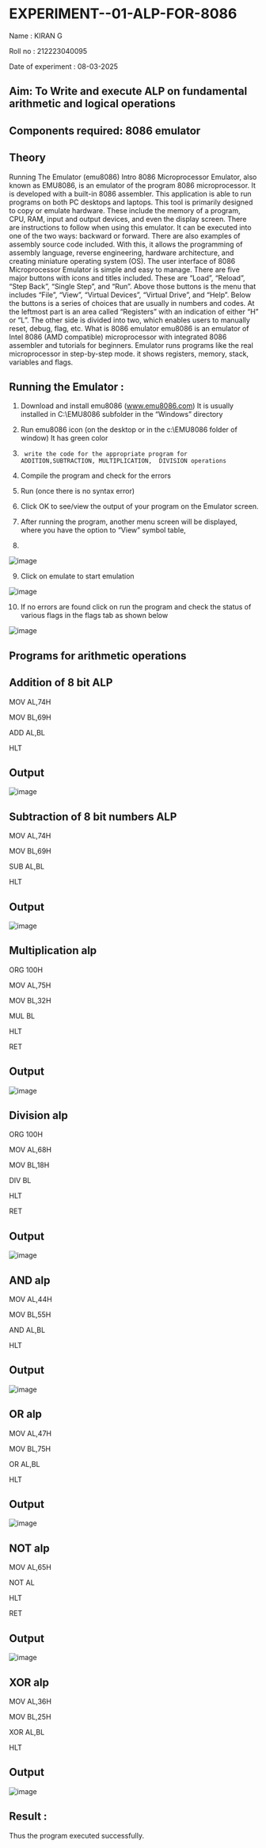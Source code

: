 # EXPERIMENT--01-ALP-FOR-8086
Name : KIRAN G


Roll no : 212223040095


Date of experiment :  08-03-2025





## Aim: To Write and execute ALP on fundamental arithmetic and logical operations
## Components required: 8086  emulator 
## Theory 
Running The Emulator (emu8086) Intro 8086 Microprocessor Emulator, also known as EMU8086, is an emulator of the program 8086 microprocessor. It is developed with a built-in 8086 assembler. This application is able to run programs on both PC desktops and laptops. This tool is primarily designed to copy or emulate hardware. These include the memory of a program, CPU, RAM, input and output devices, and even the display screen. There are instructions to follow when using this emulator. It can be executed into one of the two ways: backward or forward. There are also examples of assembly source code included. With this, it allows the programming of assembly language, reverse engineering, hardware architecture, and creating miniature operating system (OS). The user interface of 8086 Microprocessor Emulator is simple and easy to manage. There are five major buttons with icons and titles included. These are “Load”, “Reload”, “Step Back”, “Single Step”, and “Run”. Above those buttons is the menu that includes “File”, “View”, “Virtual Devices”, “Virtual Drive”, and “Help”. Below the buttons is a series of choices that are usually in numbers and codes. At the leftmost part is an area called “Registers” with an indication of either “H” or “L”. The other side is divided into two, which enables users to manually reset, debug, flag, etc. What is 8086 emulator emu8086 is an emulator of Intel 8086 (AMD compatible) microprocessor with integrated 8086 assembler and tutorials for beginners. Emulator runs programs like the real microprocessor in step-by-step mode. it shows registers, memory, stack, variables and flags.


 ## Running the Emulator :
1.	Download and install emu8086 (www.emu8086.com) It is usually installed in C:\EMU8086 subfolder in the “Windows” directory
2.	  Run  emu8086 icon (on the desktop or in the c:\EMU8086 folder of window) It has green color 
 
 
3.		write the code for the appropriate program for ADDITION,SUBTRACTION, MULTIPLICATION,  DIVISION operations 

4.	 Compile the program and check for the errors 
5.	Run (once there is no syntax error) 

6.	Click OK to see/view the output of your program on the Emulator screen. 


7.	After running the program, another menu screen will be displayed, where you have the option to “View” symbol table,
8.	 


![image](https://user-images.githubusercontent.com/36288975/189273263-d65baae9-4b8f-4723-afb3-c0ffa4052b04.png)











9.	Click on emulate to start emulation 








![image](https://user-images.githubusercontent.com/36288975/189273273-9bb36ec1-e2e8-4892-8d35-37707332bfdc.png)








10.	If no errors are found click on run the program and check the status of various flags in the flags tab as shown below 






![image](https://user-images.githubusercontent.com/36288975/189273277-113a2a33-4a40-4ff8-95a5-ecd3a1f504fe.png)







## Programs for arithmetic  operations

## Addition  of 8 bit ALP 

MOV AL,74H


MOV BL,69H


ADD AL,BL


HLT


## Output  


 ![image](https://github.com/user-attachments/assets/49a0d23e-8d0a-47b2-b37b-a0d7a3b6ed90)

## Subtraction   of 8 bit numbers  ALP 

MOV AL,74H


MOV BL,69H


SUB AL,BL


HLT
 
## Output  

![image](https://github.com/user-attachments/assets/3875c654-be5c-4a2f-9045-4c2bb4293566)



## Multiplication alp 

ORG 100H


MOV AL,75H


MOV BL,32H


MUL BL


HLT


RET


 ## Output 


 ![image](https://github.com/user-attachments/assets/91980432-fb88-4030-a5fd-53cb17205e2f)



## Division alp 

ORG 100H


MOV AL,68H


MOV BL,18H


DIV BL


HLT


RET

## Output  


![image](https://github.com/user-attachments/assets/9f9f7ca7-f88a-4c0d-a062-45473f5a9421)


## AND alp 


MOV AL,44H


MOV BL,55H


AND AL,BL


HLT


## Output 


![image](https://github.com/user-attachments/assets/a6302116-0194-42bb-8c28-4f95360f8323)



## OR alp 



MOV AL,47H


MOV BL,75H


OR  AL,BL


HLT


## Output 


![image](https://github.com/user-attachments/assets/a2984b74-d714-42ad-bdc4-153472299cd6)


## NOT alp

MOV AL,65H


NOT AL


HLT


RET


## Output 

![image](https://github.com/user-attachments/assets/d04839d1-57ae-4067-8c81-5cd2ae729309)



## XOR alp


MOV AL,36H


MOV BL,25H


XOR AL,BL


HLT


## Output 

![image](https://github.com/user-attachments/assets/f594b379-9492-45fb-9152-3f91e5121985)



## Result :
 
Thus the program executed successfully.








